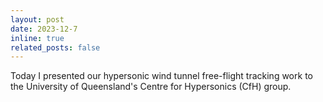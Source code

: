 ```yaml
---
layout: post
date: 2023-12-7 
inline: true
related_posts: false
---
```


Today I presented our hypersonic wind tunnel free-flight tracking work to the
University of Queensland's Centre for Hypersonics (CfH) group.
